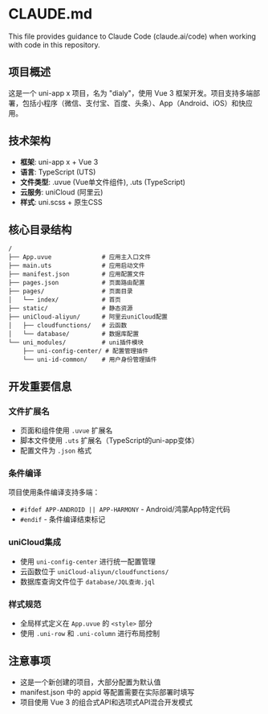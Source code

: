 # CLAUDE.md

This file provides guidance to Claude Code (claude.ai/code) when working with code in this repository.

## 项目概述

这是一个 uni-app x 项目，名为 "dialy"，使用 Vue 3 框架开发。项目支持多端部署，包括小程序（微信、支付宝、百度、头条）、App（Android、iOS）和快应用。

## 技术架构

- **框架**: uni-app x + Vue 3
- **语言**: TypeScript (UTS)
- **文件类型**: .uvue (Vue单文件组件), .uts (TypeScript)
- **云服务**: uniCloud (阿里云)
- **样式**: uni.scss + 原生CSS

## 核心目录结构

```
/
├── App.uvue              # 应用主入口文件
├── main.uts              # 应用启动文件
├── manifest.json         # 应用配置文件
├── pages.json            # 页面路由配置
├── pages/                # 页面目录
│   └── index/            # 首页
├── static/               # 静态资源
├── uniCloud-aliyun/      # 阿里云uniCloud配置
│   ├── cloudfunctions/   # 云函数
│   └── database/         # 数据库配置
└── uni_modules/          # uni插件模块
    ├── uni-config-center/ # 配置管理插件
    └── uni-id-common/    # 用户身份管理插件
```

## 开发重要信息

### 文件扩展名
- 页面和组件使用 `.uvue` 扩展名
- 脚本文件使用 `.uts` 扩展名（TypeScript的uni-app变体）
- 配置文件为 `.json` 格式

### 条件编译
项目使用条件编译支持多端：
- `#ifdef APP-ANDROID || APP-HARMONY` - Android/鸿蒙App特定代码
- `#endif` - 条件编译结束标记

### uniCloud集成
- 使用 `uni-config-center` 进行统一配置管理
- 云函数位于 `uniCloud-aliyun/cloudfunctions/`
- 数据库查询文件位于 `database/JQL查询.jql`

### 样式规范
- 全局样式定义在 `App.uvue` 的 `<style>` 部分
- 使用 `.uni-row` 和 `.uni-column` 进行布局控制

## 注意事项

- 这是一个新创建的项目，大部分配置为默认值
- manifest.json 中的 appid 等配置需要在实际部署时填写
- 项目使用 Vue 3 的组合式API和选项式API混合开发模式